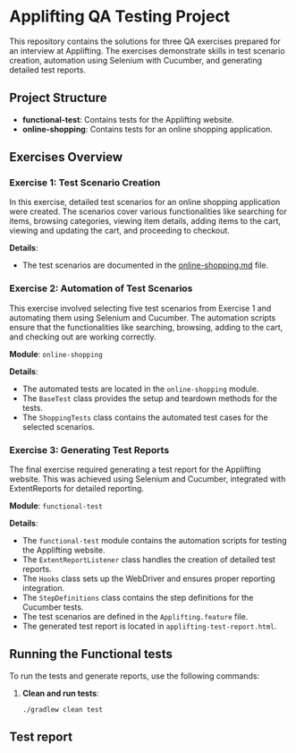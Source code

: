 # Applifting QA Testing Project

This repository contains the solutions for three QA exercises prepared for an interview at Applifting. The exercises demonstrate skills in test scenario creation, automation using Selenium with Cucumber, and generating detailed test reports.

## Project Structure

- **functional-test**: Contains tests for the Applifting website.
- **online-shopping**: Contains tests for an online shopping application.

## Exercises Overview

### Exercise 1: Test Scenario Creation

In this exercise, detailed test scenarios for an online shopping application were created. The scenarios cover various functionalities like searching for items, browsing categories, viewing item details, adding items to the cart, viewing and updating the cart, and proceeding to checkout.

**Details**:
- The test scenarios are documented in the [online-shopping.md](online-shopping.md) file.

### Exercise 2: Automation of Test Scenarios

This exercise involved selecting five test scenarios from Exercise 1 and automating them using Selenium and Cucumber. The automation scripts ensure that the functionalities like searching, browsing, adding to the cart, and checking out are working correctly.

**Module**: `online-shopping`

**Details**:
- The automated tests are located in the `online-shopping` module.
- The `BaseTest` class provides the setup and teardown methods for the tests.
- The `ShoppingTests` class contains the automated test cases for the selected scenarios.

### Exercise 3: Generating Test Reports

The final exercise required generating a test report for the Applifting website. This was achieved using Selenium and Cucumber, integrated with ExtentReports for detailed reporting.

**Module**: `functional-test`

**Details**:
- The `functional-test` module contains the automation scripts for testing the Applifting website.
- The `ExtentReportListener` class handles the creation of detailed test reports.
- The `Hooks` class sets up the WebDriver and ensures proper reporting integration.
- The `StepDefinitions` class contains the step definitions for the Cucumber tests.
- The test scenarios are defined in the `Applifting.feature` file.
- The generated test report is located in `applifting-test-report.html`.

## Running the Functional tests

To run the tests and generate reports, use the following commands:

1. **Clean and run tests**:
   ```shell
   ./gradlew clean test
   ```
   
## Test report